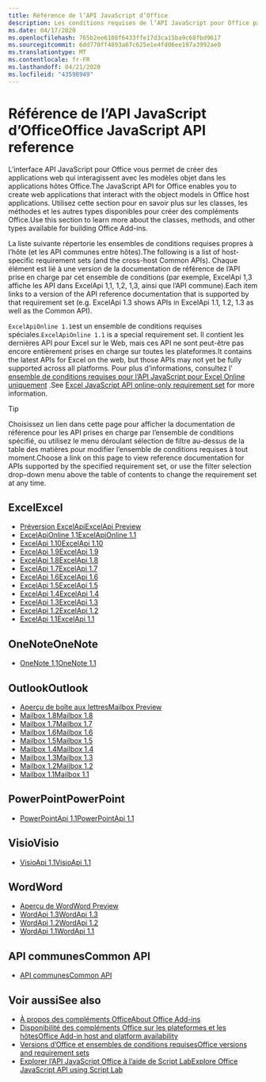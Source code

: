 ```yaml
---
title: Référence de l’API JavaScript d’Office
description: Les conditions requises de l’API JavaScript pour Office par hôte.
ms.date: 04/17/2020
ms.openlocfilehash: 765b2ee6108f6433ffe17d3ca15ba9c68fbd9617
ms.sourcegitcommit: 6dd770ff4893a67c625e1e4fd06ee197a3992ae0
ms.translationtype: MT
ms.contentlocale: fr-FR
ms.lasthandoff: 04/21/2020
ms.locfileid: "43598949"
---
```

# <a name="office-javascript-api-reference"></a><span data-ttu-id="13d26-103">Référence de l’API JavaScript d’Office</span><span class="sxs-lookup"><span data-stu-id="13d26-103">Office JavaScript API reference</span></span>

<span data-ttu-id="13d26-104">L’interface API JavaScript pour Office vous permet de créer des applications web qui interagissent avec les modèles objet dans les applications hôtes Office.</span><span class="sxs-lookup"><span data-stu-id="13d26-104">The JavaScript API for Office enables you to create web applications that interact with the object models in Office host applications.</span></span> <span data-ttu-id="13d26-105">Utilisez cette section pour en savoir plus sur les classes, les méthodes et les autres types disponibles pour créer des compléments Office.</span><span class="sxs-lookup"><span data-stu-id="13d26-105">Use this section to learn more about the classes, methods, and other types available for building Office Add-ins.</span></span>

<span data-ttu-id="13d26-106">La liste suivante répertorie les ensembles de conditions requises propres à l’hôte (et les API communes entre hôtes).</span><span class="sxs-lookup"><span data-stu-id="13d26-106">The following is a list of host-specific requirement sets (and the cross-host Common APIs).</span></span> <span data-ttu-id="13d26-107">Chaque élément est lié à une version de la documentation de référence de l’API prise en charge par cet ensemble de conditions (par exemple, ExcelApi 1,3 affiche les API dans ExcelApi 1,1, 1,2, 1,3, ainsi que l’API commune).</span><span class="sxs-lookup"><span data-stu-id="13d26-107">Each item links to a version of the API reference documentation that is supported by that requirement set (e.g. ExcelApi 1.3 shows APIs in ExcelApi 1.1, 1.2, 1.3 as well as the Common API).</span></span>

<span data-ttu-id="13d26-108">`ExcelApiOnline 1.1`est un ensemble de conditions requises spéciales.</span><span class="sxs-lookup"><span data-stu-id="13d26-108">`ExcelApiOnline 1.1` is a special requirement set.</span></span> <span data-ttu-id="13d26-109">Il contient les dernières API pour Excel sur le Web, mais ces API ne sont peut-être pas encore entièrement prises en charge sur toutes les plateformes.</span><span class="sxs-lookup"><span data-stu-id="13d26-109">It contains the latest APIs for Excel on the web, but those APIs may not yet be fully supported across all platforms.</span></span> <span data-ttu-id="13d26-110">Pour plus d’informations, consultez l' [ensemble de conditions requises pour l’API JavaScript pour Excel Online uniquement](/office/dev/add-ins/reference/requirement-sets/excel-api-online-requirement-set) .</span><span class="sxs-lookup"><span data-stu-id="13d26-110">See [Excel JavaScript API online-only requirement set](/office/dev/add-ins/reference/requirement-sets/excel-api-online-requirement-set) for more information.</span></span>

> [!TIP]
> <span data-ttu-id="13d26-111">Choisissez un lien dans cette page pour afficher la documentation de référence pour les API prises en charge par l’ensemble de conditions spécifié, ou utilisez le menu déroulant sélection de filtre au-dessus de la table des matières pour modifier l’ensemble de conditions requises à tout moment.</span><span class="sxs-lookup"><span data-stu-id="13d26-111">Choose a link on this page to view reference documentation for APIs supported by the specified requirement set, or use the filter selection drop-down menu above the table of contents to change the requirement set at any time.</span></span>

## <a name="excel"></a><span data-ttu-id="13d26-112">Excel</span><span class="sxs-lookup"><span data-stu-id="13d26-112">Excel</span></span>

- [<span data-ttu-id="13d26-113">Préversion ExcelApi</span><span class="sxs-lookup"><span data-stu-id="13d26-113">ExcelApi Preview</span></span>](/javascript/api/excel?view=excel-js-preview)
- [<span data-ttu-id="13d26-114">ExcelApiOnline 1,1</span><span class="sxs-lookup"><span data-stu-id="13d26-114">ExcelApiOnline 1.1</span></span>](/javascript/api/excel?view=excel-js-online)
- [<span data-ttu-id="13d26-115">ExcelApi 1.10</span><span class="sxs-lookup"><span data-stu-id="13d26-115">ExcelApi 1.10</span></span>](/javascript/api/excel?view=excel-js-1.10)
- [<span data-ttu-id="13d26-116">ExcelApi 1.9</span><span class="sxs-lookup"><span data-stu-id="13d26-116">ExcelApi 1.9</span></span>](/javascript/api/excel?view=excel-js-1.9)
- [<span data-ttu-id="13d26-117">ExcelApi 1.8</span><span class="sxs-lookup"><span data-stu-id="13d26-117">ExcelApi 1.8</span></span>](/javascript/api/excel?view=excel-js-1.8)
- [<span data-ttu-id="13d26-118">ExcelApi 1.7</span><span class="sxs-lookup"><span data-stu-id="13d26-118">ExcelApi 1.7</span></span>](/javascript/api/excel?view=excel-js-1.7)
- [<span data-ttu-id="13d26-119">ExcelApi 1.6</span><span class="sxs-lookup"><span data-stu-id="13d26-119">ExcelApi 1.6</span></span>](/javascript/api/excel?view=excel-js-1.6)
- [<span data-ttu-id="13d26-120">ExcelApi 1.5</span><span class="sxs-lookup"><span data-stu-id="13d26-120">ExcelApi 1.5</span></span>](/javascript/api/excel?view=excel-js-1.5)
- [<span data-ttu-id="13d26-121">ExcelApi 1.4</span><span class="sxs-lookup"><span data-stu-id="13d26-121">ExcelApi 1.4</span></span>](/javascript/api/excel?view=excel-js-1.4)
- [<span data-ttu-id="13d26-122">ExcelApi 1.3</span><span class="sxs-lookup"><span data-stu-id="13d26-122">ExcelApi 1.3</span></span>](/javascript/api/excel?view=excel-js-1.3)
- [<span data-ttu-id="13d26-123">ExcelApi 1.2</span><span class="sxs-lookup"><span data-stu-id="13d26-123">ExcelApi 1.2</span></span>](/javascript/api/excel?view=excel-js-1.2)
- [<span data-ttu-id="13d26-124">ExcelApi 1.1</span><span class="sxs-lookup"><span data-stu-id="13d26-124">ExcelApi 1.1</span></span>](/javascript/api/excel?view=excel-js-1.1)

## <a name="onenote"></a><span data-ttu-id="13d26-125">OneNote</span><span class="sxs-lookup"><span data-stu-id="13d26-125">OneNote</span></span>

- [<span data-ttu-id="13d26-126">OneNote 1,1</span><span class="sxs-lookup"><span data-stu-id="13d26-126">OneNote 1.1</span></span>](/javascript/api/onenote?view=onenote-js-1.1)

## <a name="outlook"></a><span data-ttu-id="13d26-127">Outlook</span><span class="sxs-lookup"><span data-stu-id="13d26-127">Outlook</span></span>

- [<span data-ttu-id="13d26-128">Aperçu de boîte aux lettres</span><span class="sxs-lookup"><span data-stu-id="13d26-128">Mailbox Preview</span></span>](/javascript/api/outlook?view=outlook-js-preview)
- [<span data-ttu-id="13d26-129">Mailbox 1.8</span><span class="sxs-lookup"><span data-stu-id="13d26-129">Mailbox 1.8</span></span>](/javascript/api/outlook?view=outlook-js-1.8)
- [<span data-ttu-id="13d26-130">Mailbox 1.7</span><span class="sxs-lookup"><span data-stu-id="13d26-130">Mailbox 1.7</span></span>](/javascript/api/outlook?view=outlook-js-1.7)
- [<span data-ttu-id="13d26-131">Mailbox 1.6</span><span class="sxs-lookup"><span data-stu-id="13d26-131">Mailbox 1.6</span></span>](/javascript/api/outlook?view=outlook-js-1.6)
- [<span data-ttu-id="13d26-132">Mailbox 1.5</span><span class="sxs-lookup"><span data-stu-id="13d26-132">Mailbox 1.5</span></span>](/javascript/api/outlook?view=outlook-js-1.5)
- [<span data-ttu-id="13d26-133">Mailbox 1.4</span><span class="sxs-lookup"><span data-stu-id="13d26-133">Mailbox 1.4</span></span>](/javascript/api/outlook?view=outlook-js-1.4)
- [<span data-ttu-id="13d26-134">Mailbox 1.3</span><span class="sxs-lookup"><span data-stu-id="13d26-134">Mailbox 1.3</span></span>](/javascript/api/outlook?view=outlook-js-1.3)
- [<span data-ttu-id="13d26-135">Mailbox 1.2</span><span class="sxs-lookup"><span data-stu-id="13d26-135">Mailbox 1.2</span></span>](/javascript/api/outlook?view=outlook-js-1.2)
- [<span data-ttu-id="13d26-136">Mailbox 1.1</span><span class="sxs-lookup"><span data-stu-id="13d26-136">Mailbox 1.1</span></span>](/javascript/api/outlook?view=outlook-js-1.1)

## <a name="powerpoint"></a><span data-ttu-id="13d26-137">PowerPoint</span><span class="sxs-lookup"><span data-stu-id="13d26-137">PowerPoint</span></span>

- [<span data-ttu-id="13d26-138">PowerPointApi 1.1</span><span class="sxs-lookup"><span data-stu-id="13d26-138">PowerPointApi 1.1</span></span>](/javascript/api/powerpoint?view=powerpoint-js-1.1)

## <a name="visio"></a><span data-ttu-id="13d26-139">Visio</span><span class="sxs-lookup"><span data-stu-id="13d26-139">Visio</span></span>

- [<span data-ttu-id="13d26-140">VisioApi 1,1</span><span class="sxs-lookup"><span data-stu-id="13d26-140">VisioApi 1.1</span></span>](/javascript/api/visio?view=visio-js-1.1)

## <a name="word"></a><span data-ttu-id="13d26-141">Word</span><span class="sxs-lookup"><span data-stu-id="13d26-141">Word</span></span>

- [<span data-ttu-id="13d26-142">Aperçu de Word</span><span class="sxs-lookup"><span data-stu-id="13d26-142">Word Preview</span></span>](/javascript/api/word?view=word-js-preview)
- [<span data-ttu-id="13d26-143">WordApi 1.3</span><span class="sxs-lookup"><span data-stu-id="13d26-143">WordApi 1.3</span></span>](/javascript/api/word?view=word-js-1.3)
- [<span data-ttu-id="13d26-144">WordApi 1.2</span><span class="sxs-lookup"><span data-stu-id="13d26-144">WordApi 1.2</span></span>](/javascript/api/word?view=word-js-1.2)
- [<span data-ttu-id="13d26-145">WordApi 1.1</span><span class="sxs-lookup"><span data-stu-id="13d26-145">WordApi 1.1</span></span>](/javascript/api/word?view=word-js-1.1)

## <a name="common-api"></a><span data-ttu-id="13d26-146">API communes</span><span class="sxs-lookup"><span data-stu-id="13d26-146">Common API</span></span>

- [<span data-ttu-id="13d26-147">API communes</span><span class="sxs-lookup"><span data-stu-id="13d26-147">Common API</span></span>](/javascript/api/office?view=common-js)

## <a name="see-also"></a><span data-ttu-id="13d26-148">Voir aussi</span><span class="sxs-lookup"><span data-stu-id="13d26-148">See also</span></span>

- [<span data-ttu-id="13d26-149">À propos des compléments Office</span><span class="sxs-lookup"><span data-stu-id="13d26-149">About Office Add-ins</span></span>](/office/dev/add-ins/overview)
- [<span data-ttu-id="13d26-150">Disponibilité des compléments Office sur les plateformes et les hôtes</span><span class="sxs-lookup"><span data-stu-id="13d26-150">Office Add-in host and platform availability</span></span>](/office/dev/add-ins/overview/office-add-in-availability)
- [<span data-ttu-id="13d26-151">Versions d’Office et ensembles de conditions requises</span><span class="sxs-lookup"><span data-stu-id="13d26-151">Office versions and requirement sets</span></span>](/office/dev/add-ins/develop/office-versions-and-requirement-sets)
- [<span data-ttu-id="13d26-152">Explorer l’API JavaScript Office à l’aide de Script Lab</span><span class="sxs-lookup"><span data-stu-id="13d26-152">Explore Office JavaScript API using Script Lab</span></span>](/office/dev/add-ins/overview/explore-with-script-lab)
